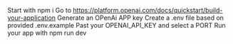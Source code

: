Start with npm i
Go to https://platform.openai.com/docs/quickstart/build-your-application
Generate an OPenAi APP key
Create a .env file based on provided .env.example
Past your OPENAI_API_KEY and select a PORT
Run your app with npm run dev
